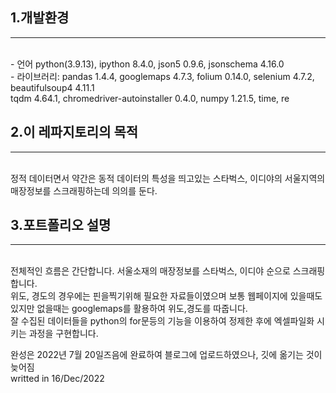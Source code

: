 ## 1.개발환경
<hr>
<br>
- 언어 python(3.9.13), ipython 8.4.0, json5 0.9.6, jsonschema 4.16.0<br>
- 라이브러리: pandas 1.4.4, googlemaps 4.7.3, folium 0.14.0, selenium 4.7.2, beautifulsoup4 4.11.1<br>
tqdm 4.64.1, chromedriver-autoinstaller 0.4.0, numpy 1.21.5, time, re

## 2.이 레파지토리의 목적
<hr>
<br>
정적 데이터면서 약간은 동적 데이터의 특성을 띄고있는 스타벅스, 이디야의 서울지역의 매장정보를 스크래핑하는데 의의를 둔다.<br>

## 3.포트폴리오 설명
<hr>
<br>
전체적인 흐름은 간단합니다. 서울소재의 매장정보를 스타벅스, 이디야 순으로 스크래핑 합니다.<br>
위도, 경도의 경우에는 핀을찍기위해 필요한 자료들이였으며 보통 웹페이지에 있을때도 있지만 없을때는 googlemaps를 활용하여 위도,경도를 따줍니다.<br>
잘 수집된 데이터들을 python의 for문등의 기능을 이용하여 정제한 후에 엑셀파일화 시키는 과정을 구현합니다.

완성은 2022년 7월 20일즈음에 완료하여 블로그에 업로드하였으나, 깃에 옮기는 것이 늦어짐
<br>
writted in 16/Dec/2022